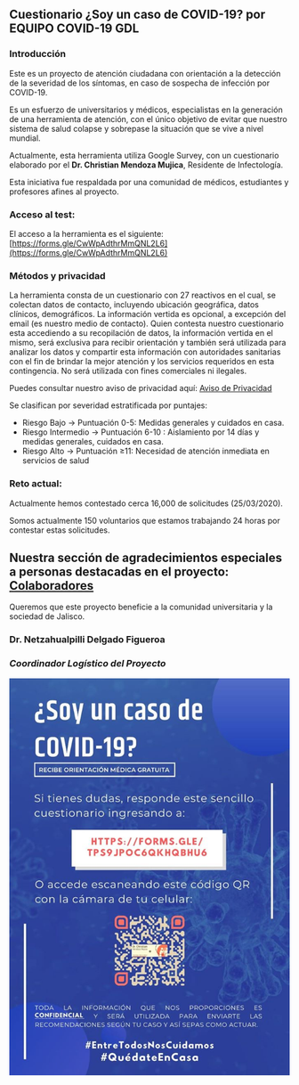 ## Cuestionario ¿Soy un caso de COVID-19? por EQUIPO COVID-19 GDL

### Introducción

Este es un proyecto de atención ciudadana con orientación a la detección de la severidad de los síntomas, en caso de sospecha de infección por COVID-19. 

Es un esfuerzo de universitarios y médicos, especialistas en la generación de una herramienta de atención, con el único objetivo de evitar que nuestro sistema de salud colapse y sobrepase la situación que se vive a nivel mundial. 

Actualmente, esta herramienta utiliza Google Survey, con un cuestionario elaborado por el  **Dr. Christian Mendoza Mujica**, 
Residente de Infectología.

Esta iniciativa fue respaldada por una comunidad de médicos, estudiantes y profesores afines al proyecto.

### Acceso al test:

El acceso a la herramienta es el siguiente: [https://forms.gle/CwWpAdthrMmQNL2L6](https://forms.gle/CwWpAdthrMmQNL2L6)

### Métodos y privacidad

La herramienta consta de un cuestionario con 27 reactivos en el cual, se colectan datos de contacto, incluyendo ubicación geográfica, datos clínicos, demográficos. La información vertida es opcional, a excepción del email (es nuestro medio de contacto).  Quien contesta nuestro cuestionario esta accediendo a su recopilación de datos, la información vertida en el mismo, será exclusiva para recibir orientación y también será utilizada para analizar los datos y compartir esta información con autoridades sanitarias con el fin de brindar la mejor atención y los servicios requeridos en esta contingencia. No será utilizada con fines comerciales ni ilegales.


Puedes consultar nuestro aviso de privacidad aquí: [Aviso de Privacidad](https://covid19gdl.github.io/privacidad)

Se clasifican por severidad estratificada por puntajes:

* Riesgo Bajo → Puntuación 0-5: Medidas generales y cuidados en casa. 
* Riesgo Intermedio → Puntuación 6-10 : Aislamiento por 14 días y medidas generales, cuidados en casa. 
* Riesgo Alto → Puntuación ≥11: Necesidad de atención inmediata en servicios de salud

### Reto actual:

Actualmente hemos contestado cerca 16,000 de solicitudes (25/03/2020).

Somos actualmente 150 voluntarios que estamos trabajando 24 horas por contestar estas solicitudes.

## Nuestra sección de agradecimientos especiales a personas destacadas en el proyecto: [Colaboradores](https://covid19gdl.github.io/colaboradores)

Queremos que este proyecto beneficie a la comunidad universitaria y la sociedad  de Jalisco.

### Dr. Netzahualpilli Delgado Figueroa
### *Coordinador Logístico del Proyecto*



![alt text](COVID_Callcenter_2.jpg)

